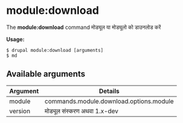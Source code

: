 # module:download
The **module:download** command मोड्यूल या मोड्यूलो को डाउनलोड करें

**Usage:**
```
$ drupal module:download [arguments] 
$ md  
```

## Available arguments
Argument | Details
---------|-------------
module | commands.module.download.options.module
version | मोड्यूल संस्करण अथवा 1.x-dev
